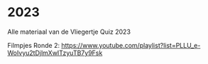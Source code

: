 # 2023
Alle materiaal van de Vliegertje Quiz 2023

Filmpjes Ronde 2:
https://www.youtube.com/playlist?list=PLLU_e-WoIvyu2tDjlmXwITzyuTB7y9Fsk
